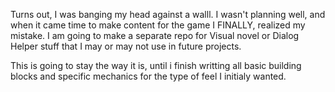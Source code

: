 Turns out, I was banging my head against a walll. I wasn't planning well, and when it came time to make content for the game I FINALLY, realized my mistake.
I am going to make a separate repo for Visual novel or Dialog Helper stuff that I may or may not use in future projects.


This is going to stay the way it is, until i finish writting all basic building blocks and specific mechanics for the type of feel I initialy wanted.
